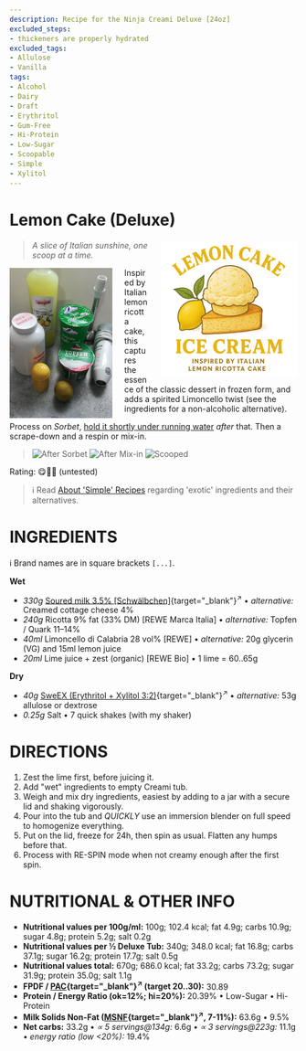 ```yaml
---
description: Recipe for the Ninja Creami Deluxe [24oz]
excluded_steps:
- thickeners are properly hydrated
excluded_tags:
- Allulose
- Vanilla
tags:
- Alcohol
- Dairy
- Draft
- Erythritol
- Gum-Free
- Hi-Protein
- Low-Sugar
- Scoopable
- Simple
- Xylitol
---
```

# Lemon Cake (Deluxe)
<img style="float: right; margin-left: 1.5em;" width=240 alt="Logo" src="logo-Lemon-Cake.png" />

> *A slice of Italian sunshine, one scoop at a time.*

<img style="float: left; margin-right: 1.5em;" width=180 alt="Ingredients" src="Lemon-Cake_2025-08-30_0.jpg" class="zoomable" />

Inspired by Italian lemon ricotta cake, this captures the essence of the classic dessert in frozen form,
and adds a spirited Limoncello twist (see the ingredients for a non-alcoholic alternative).

Process on *Sorbet*, [hold it shortly under running water](https://jhermann.github.io/ice-creamery/info/tips%2Btricks/#handling-of-icy-sides-bottom)
*after* that.
Then a scrape-down and a respin or mix-in.<br clear=all />

> <img width=220 alt="After Sorbet" src="_1.jpg" class="zoomable" />
> <img width=220 alt="After Mix-in" src="_2.jpg" class="zoomable" />
> <img width=220 alt="Scooped" src="_3.jpg" class="zoomable" />

Rating: 😋🍋🍰 (untested)

> ℹ️ Read [About 'Simple' Recipes](/ice-creamery/info/tips%2Btricks/#about-simple-recipes) regarding 'exotic' ingredients and their alternatives.

# INGREDIENTS

ℹ️ Brand names are in square brackets `[...]`.

**Wet**

  - _330g_ [Soured milk 3.5% \[Schwälbchen\]](/ice-creamery/info/ingredients/#soured-milk){target="_blank"}<sup>↗</sup> • *alternative:* Creamed cottage cheese 4%
  - _240g_ Ricotta 9% fat (33% DM) [REWE Marca Italia] • *alternative:* Topfen / Quark 11–14%
  - _40ml_ Limoncello di Calabria 28 vol% [REWE] • *alternative:* 20g glycerin (VG) and 15ml lemon juice
  - _20ml_ Lime juice + zest (organic) [REWE Bio] • 1 lime = 60..65g

**Dry**

  - _40g_ [SweEX (Erythritol + Xylitol 3:2)](/ice-creamery/info/ingredients/#sweex-erythritol-xylitol-blend){target="_blank"}<sup>↗</sup> • *alternative:* 53g allulose or dextrose
  - _0.25g_ Salt • 7 quick shakes (with my shaker)

# DIRECTIONS

 1. Zest the lime first, before juicing it.
 1. Add "wet" ingredients to empty Creami tub.
 1. Weigh and mix dry ingredients, easiest by adding to a jar with a secure lid and shaking vigorously.
 1. Pour into the tub and *QUICKLY* use an immersion blender on full speed to homogenize everything.
 1. Put on the lid, freeze for 24h, then spin as usual. Flatten any humps before that.
 1. Process with RE-SPIN mode when not creamy enough after the first spin.

# NUTRITIONAL & OTHER INFO

- **Nutritional values per 100g/ml:** 100g; 102.4 kcal; fat 4.9g; carbs 10.9g; sugar 4.8g; protein 5.2g; salt 0.2g
- **Nutritional values per ½ Deluxe Tub:** 340g; 348.0 kcal; fat 16.8g; carbs 37.1g; sugar 16.2g; protein 17.7g; salt 0.5g
- **Nutritional values total:** 670g; 686.0 kcal; fat 33.2g; carbs 73.2g; sugar 31.9g; protein 35.0g; salt 1.1g
- **FPDF / [PAC](/ice-creamery/info/glossary/#potere-anti-congelante-pac){target="_blank"}<sup>↗</sup> (target 20..30):** 30.89
- **Protein / Energy Ratio (ok=12%; hi=20%):** 20.39% • Low-Sugar • Hi-Protein
- **Milk Solids Non-Fat ([MSNF](/ice-creamery/info/glossary/#milk-solids-not-fat-msnf){target="_blank"}<sup>↗</sup>, 7-11%):** 63.6g • 9.5%
- **Net carbs:** 33.2g • *∝ 5 servings@134g:* 6.6g • *∝ 3 servings@223g:* 11.1g • *energy ratio (low <20%):* 19.4%
